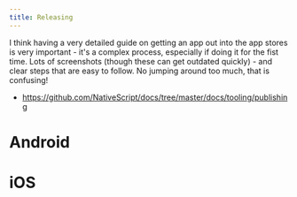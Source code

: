 ```yaml
---
title: Releasing
---
```


I think having a very detailed guide on getting an app out into the app stores is very important - it's a complex process, especially if doing it for the fist time. Lots of screenshots (though these can get outdated quickly) - and clear steps that are easy to follow. No jumping around too much, that is confusing!

- https://github.com/NativeScript/docs/tree/master/docs/tooling/publishing

# Android

# iOS

